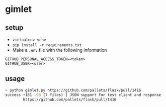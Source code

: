 # gimlet

## setup
- `virtualenv venv`
- `pip install -r requirements.txt`
- Make a `.env` file with the following information
```
GITHUB_PERSONAL_ACCESS_TOKEN=<token>
GITHUB_USER=<user>
```

## usage
```bash
> python gimlet.py https://github.com/pallets/flask/pull/1416
success +181 -98 (7 files) | JSON support for test client and response object
        https://github.com/pallets/flask/pull/1416     
```
